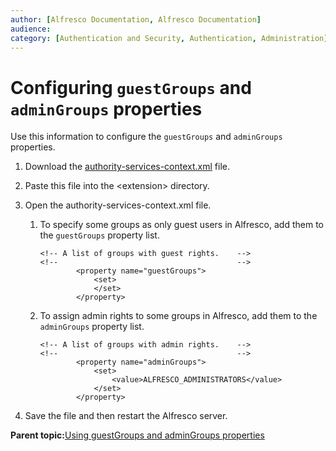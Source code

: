 ```yaml
---
author: [Alfresco Documentation, Alfresco Documentation]
audience: 
category: [Authentication and Security, Authentication, Administration]
---
```


# Configuring `guestGroups` and `adminGroups` properties

Use this information to configure the `guestGroups` and `adminGroups` properties.

1.  Download the [authority-services-context.xml](http://dev.alfresco.com/resource/AlfrescoOne/5.1/configuration/alfresco/authority-services-context.xml) file.

2.  Paste this file into the <extension\> directory.

3.  Open the authority-services-context.xml file.

    1.  To specify some groups as only guest users in Alfresco, add them to the `guestGroups` property list.

        ```
        <!-- A list of groups with guest rights.    -->
        <!--                                        -->
                <property name="guestGroups">
                    <set>
                    </set>
                </property>
        ```

    2.  To assign admin rights to some groups in Alfresco, add them to the `adminGroups` property list.

        ```
        <!-- A list of groups with admin rights.    -->
        <!--                                        -->
                <property name="adminGroups">
                    <set>
                        <value>ALFRESCO_ADMINISTRATORS</value>
                    </set>
                </property>
        ```

4.  Save the file and then restart the Alfresco server.


**Parent topic:**[Using guestGroups and adminGroups properties](../concepts/guestGroups.md)

